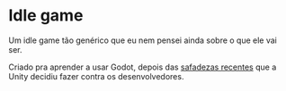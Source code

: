 # Idle game

Um idle game tão genérico que eu nem pensei ainda sobre o que ele vai ser.

Criado pra aprender a usar Godot, depois das [safadezas recentes](https://br.ign.com/unity-26/113611/news/unity-cobrara-dos-desenvolvedores-saiba-tudo-sobre-as-mudancas-da-plataforma) que a Unity decidiu fazer contra os desenvolvedores.
